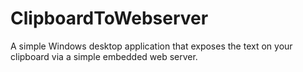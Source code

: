 # ClipboardToWebserver
A simple Windows desktop application that exposes the text on your clipboard via a simple embedded web server.
